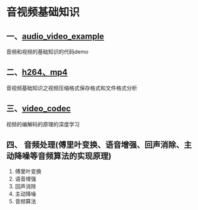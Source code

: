 # 音视频基础知识

## 一、[audio_video_example](https://chensongpoixs.github.io/caudio_video/)

音频和视频的基础知识的代码demo

 



## 二、[h264、mp4](https://github.com/chensongpoixs/cmp4_box_avi_flv/tree/master/mp4)

音视频基础知识之视频压缩格式保存格式和文件格式分析

## 三、[video_codec](https://chensongpoixs.github.io/cvideo_codec/)

视频的编解码的原理的深度学习

## 四、 音频处理(傅里叶变换、语音增强、回声消除、主动降噪等音频算法的实现原理)


1. 傅里叶变换
2. 语音增强
3. 回声消除
4. 主动降噪
5. 音频算法
